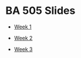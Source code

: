 # BA 505 Slides

+ [Week 1](https://drjietao.github.io/BA505-Slides/Lecture01-PY4E-Chap1.slides.html)

+ [Week 2](https://drjietao.github.io/BA505-Slides/Lecture02-PY4E-Chap2%263.slides.html)

+ [Week 3](https://github.com/DrJieTao/BA505-Slides/Lecture03-PY4E-Chapter4.slides.html)
